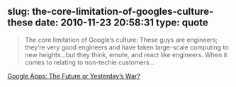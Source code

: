 slug: the-core-limitation-of-googles-culture-these
date: 2010-11-23 20:58:31
type: quote
---

> The core limitation of Google’s culture: These guys are engineers; they’re very good engineers and have taken large-scale computing to new heights…but they think, emote, and react like engineers. When it comes to relating to non-techie customers…

[Google Apps: The Future or Yesterday’s War?](http://www.mondaynote.com/2010/11/22/google-apps-the-future-or-yesterday%e2%80%99s-war/)
